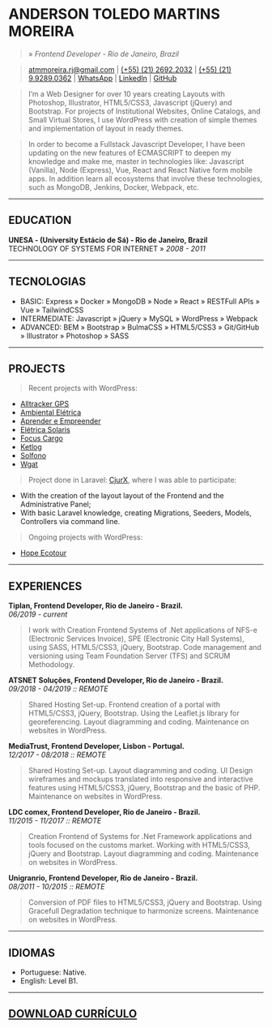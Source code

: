 # ANDERSON TOLEDO MARTINS MOREIRA
> » *Frontend Developer - Rio de Janeiro, Brazil*  

> [atmmoreira.rj@gmail.com](mailto:atmmoreira.rj@gmail.com) 
| [(+55) (21) 2692.2032](tel:+552126922032) | [(+55) (21) 9.9289.0362](tel:+5521992890362) 
| [WhatsApp](https://api.whatsapp.com/send?phone=5521992890362)
| [LinkedIn](http://br.linkedin.com/in/atmmoreira) 
| [GitHub](https://github.com/atmmoreira)

> I’m a Web Designer for over 10 years creating Layouts with Photoshop, Illustrator, HTML5/CSS3, Javascript (jQuery) and Bootstrap. For projects of Institutional Websites, Online Catalogs, and Small Virtual Stores, I use WordPress with creation of simple themes and implementation of layout in ready themes.

> In order to become a Fullstack Javascript Developer, I have been updating on the new features of ECMASCRIPT to deepen my knowledge and make me, master in technologies like: Javascript (Vanilla), Node (Express), Vue, React and React Native form mobile apps. In addition learn all ecosystems that involve these technologies, such as MongoDB, Jenkins, Docker, Webpack, etc.

----

## EDUCATION
**UNESA - (University Estácio de Sá) - Rio de Janeiro, Brazil**  
TECHNOLOGY OF SYSTEMS FOR INTERNET » *2008 - 2011*  

----

## TECNOLOGIAS
- BASIC: Express » Docker » MongoDB » Node » React » RESTFull APIs » Vue » TailwindCSS
- INTERMEDIATE: Javascript » jQuery » MySQL » WordPress » Webpack
- ADVANCED: BEM » Bootstrap » BulmaCSS » HTML5/CSS3 » Git/GitHub » Illustrator » Photoshop » SASS

----

## PROJECTS
> Recent projects with WordPress:
- [Alltracker GPS](www.alltrackergps.com.br)
- [Ambiental Elétrica](www.ambientaleletrica.com.br)
- [Aprender e Empreender](www.aprendereempreender.com.br)
- [Elétrica Solaris](www.eletricasolaris.com.br)
- [Focus Cargo](www.focuscargo.com)
- [Ketlog](www.ketlog.com.br)
- [Solfono](www.solfono.com.br)
- [Wgat](www.wgat.com.br)

> Project done in Laravel: [CjurX](www.cjurx.com.br), where I was able to participate:
- With the creation of the layout layout of the Frontend and the Administrative Panel;
- With basic Laravel knowledge, creating Migrations, Seeders, Models, Controllers via command line.

> Ongoing projects with WordPress:  
- [Hope Ecotour](www.hopeecotour.com.br)

----

## EXPERIENCES
**Tiplan, Frontend Developer, Rio de Janeiro - Brazil.**  
*06/2019 - current*  
> I work with Creation Frontend Systems of .Net applications of NFS-e (Electronic Services Invoice), SPE (Electronic City Hall Systems), using SASS, HTML5/CSS3, jQuery, Bootstrap. Code management and versioning using Team Foundation Server (TFS) and SCRUM Methodology.


**ATSNET Soluções, Frontend Developer, Rio de Janeiro - Brazil.**  
*09/2018 - 04/2019 :: REMOTE*  
> Shared Hosting Set-up. Frontend creation of a portal with HTML5/CSS3, jQuery, Bootstrap. Using the Leaflet.js library for georeferencing. Layout diagramming and coding. Maintenance on websites in WordPress.

**MediaTrust, Frontend Developer, Lisbon - Portugal.**  
*12/2017 - 08/2018 :: REMOTE*  
> Shared Hosting Set-up. Layout diagramming and coding. UI Design wireframes and mockups translated into responsive and interactive features using HTML5/CSS3, jQuery, Bootstrap and the basic of PHP. Maintenance on websites in WordPress.

**LDC comex, Frontend Developer, Rio de Janeiro - Brazil.**  
*11/2015 - 11/2017 :: REMOTE*  
> Creation Frontend of Systems for .Net Framework applications and tools focused on the customs market. Working with HTML5/CSS3, jQuery and Bootstrap. Layout diagramming and coding. Maintenance on websites in WordPress.

**Unigranrio, Frontend Developer, Rio de Janeiro - Brazil.**  
*08/2011 - 10/2015 :: REMOTE*  
> Conversion of PDF files to HTML5/CSS3, jQuery and Bootstrap. Using Gracefull Degradation technique to harmonize screens. Maintenance on websites in WordPress.

----

## IDIOMAS
- Portuguese: Native.
- English: Level B1.

----

## [DOWNLOAD CURRÍCULO](docs/andersontoledo-en.pdf)
